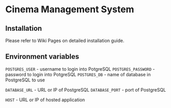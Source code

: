 # Cinema Management System

## Installation
Please refer to Wiki Pages on detailed installation guide.

## Environment variables

`POSTGRES_USER` - username to login into PotgreSQL
`POSTGRES_PASSWORD` - password to login into PotgreSQL
`POSTGRES_DB` - name of database in PostgreSQL to use

`DATABASE_URL` - URL or IP of PostgreSQL
`DATABASE_PORT` - port of PostgreSQL

`HOST` - URL or IP of hosted application
